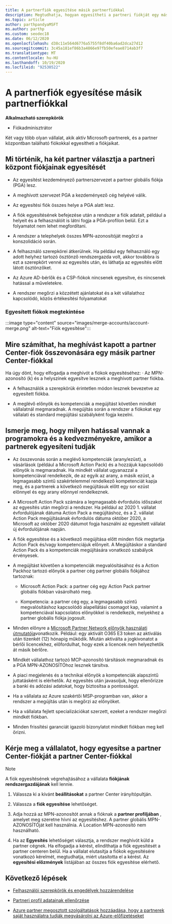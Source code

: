 ```yaml
---
title: A partnerfiók egyesítése másik partnerfiókkal
description: Megtudhatja, hogyan egyesítheti a partneri fiókját egy másik partneri fiókkal a partner Centerben – olyan vállalatoknak, akik aktív Microsoft-partnerek a partner Centerben.
ms.topic: article
author: parthpandyaMSFT
ms.author: parthp
ms.custom: seodec18
ms.date: 06/12/2020
ms.openlocfilehash: d38c11e564d6776a5755f8df40ba6ad2dca27d12
ms.sourcegitcommit: 3c45a181ef86b3a4866e97fb50efeae8714ab3f7
ms.translationtype: MT
ms.contentlocale: hu-HU
ms.lasthandoff: 10/19/2020
ms.locfileid: "92530522"
---
```

# <a name="merge-your-partner-account-with-another-partner-account"></a>A partnerfiók egyesítése másik partnerfiókkal

**Alkalmazható szerepkörök**

- Fiókadminisztrátor

Két vagy több olyan vállalat, akik aktív Microsoft-partnerek, és a partner központban található fiókokkal egyesítheti a fiókjaikat.

## <a name="what-happens-when-two-partners-elect-to-merge-their-partner-center-accounts"></a>Mi történik, ha két partner választja a partneri központ fiókjainak egyesítését

- Az egyesítést kezdeményező partnerszervezet a partner globális fiókja (PGA) lesz.

- A meghívott szervezet PGA a kezdeményező cég helyévé válik.

- Az egyesítési fiók összes helye a PGA alatt lesz.

- A fiók egyesítésének befejezése után a rendszer a fiók adatait, például a helyeit és a felhasználóit is látni fogja a PGA-profilon belül. Ezt a folyamatot nem lehet megfordítani.

- A rendszer a telephelyek összes MPN-azonosítóját megőrzi a konszolidáció során.

- A felhasználó szerepkörei átkerülnek. Ha például egy felhasználó egy adott helyhez tartozó ösztönző rendszergazda volt, akkor továbbra is ezt a szerepkört venné az egyesítés után, és láthatja az egyesítés előtt látott ösztönzőket.

- Az Azure AD-bérlők és a CSP-fiókok nincsenek egyesítve, és nincsenek hatással a műveletekre.

- A rendszer megőrzi a közzétett ajánlatokat és a két vállalathoz kapcsolódó, közös értékesítési folyamatokat

### <a name="view-of-merged-accounts"></a>Egyesített fiókok megtekintése

:::image type="content" source="images/merge-accounts/account-merge.png" alt-text="Fiók egyesítése":::

## <a name="what-to-expect-if-you-have-been-invited-to-merge-your-partner-center-account-with-another-partner-center-account"></a>Mire számíthat, ha meghívást kapott a partner Center-fiók összevonására egy másik partner Center-fiókkal

Ha úgy dönt, hogy elfogadja a meghívót a fiókok egyesítéséhez: · Az MPN-azonosító (k) és a helyszínek egyesítve lesznek a meghívott partner fiókba.

- A felhasználók a szerepkörük érintetlen módon lesznek bevezetve az egyesített fiókba.

- A meglévő előnyök és kompetenciák a megújítást követően mindkét vállalatnál megmaradnak. A megújítás során a rendszer a fiókokat egy vállalati és standard megújítási szabályként fogja kezelni.

## <a name="understand-the-impacts-to-programs-and-benefits-when-partners-elect-to-merge-accounts"></a>Ismerje meg, hogy milyen hatással vannak a programokra és a kedvezményekre, amikor a partnerek egyesíteni tudják

- Az összevonás során a meglévő kompetenciák (arany/ezüst), a vásárlások (például a Microsoft Action Pack) és a hozzájuk kapcsolódó előnyök is megmaradnak. Ha mindkét vállalat ugyanazzal a kompetenciával rendelkezik, de az egyik az arany, a másik ezüst, a legmagasabb szintű szakértelemmel rendelkező kompetenciát kapja meg, és a partnerek a következő megújításuk előtt egy sor ezüst előnnyel és egy arany előnnyel rendelkeznek. 

- A Microsoft Action Pack számára a legmagasabb évfordulós időszakot az egyesítés után megőrzi a rendszer. Ha például az 2020 1. vállalat évfordulójának dátuma Action Pack a megújításhoz, és a 2. vállalat Action Pack megújításának évfordulós dátuma október 2020, a Microsoft az október 2020 dátumot fogja használni az egyesített vállalat új évfordulójának napján.

- A fiók egyesítése és a következő megújítása előtt minden fiók megtartja Action Pack és/vagy kompetenciájuk előnyeit. A Megújításkor a standard Action Pack és a kompetenciák megújítására vonatkozó szabályok érvényesek.

- A megújítást követően a kompetenciák megvalósításához és a Action Packhoz tartozó előnyök a partner cég partner globális fiókjához tartoznak:

  - Microsoft Action Pack: a partner cég egy Action Pack partner globális fiókban vásárolható meg.

  - Kompetencia: a partner cég egy, a legmagasabb szintű megvalósításhoz kapcsolódó alapellátási csomagot kap, valamint a kompetenciával kapcsolatos előnyökkel is rendelkezik, melyekhez a partner globális fiókja jogosult.

- Minden előnyre a [Microsoft Partner Network előnyök használati útmutatója](https://aka.ms/partner-benefits-use-guide)vonatkozik. Például: egy aktivált O365 E3 token az aktiválás után tizenkét (12) hónapig működik. Miután aktiválta a jogkivonatot a bérlői licencekhez, előfordulhat, hogy ezek a licencek nem helyezhetők át másik bérlőre.

- Mindkét vállalathoz tartozó MCP-azonosító társítások megmaradnak és a PGA MPN-AZONOSÍTÓhoz lesznek társítva.

- A piaci megjelenés és a technikai előnyök a kompetenciák alapszintű juttatásként is elérhetők. Az egyesítés után javasoljuk, hogy ellenőrizze a banki és adózási adatokat, hogy biztosítsa a pontosságot.

- Ha a vállalata az Azure szakértői MSP-programban van, akkor a rendszer a megújítás után is megőrzi az előnyöket.

- Ha a vállalata fejlett specializációkat szerzett, ezeket a rendszer megőrzi mindkét fiókban.

- Minden frissítési garanciát igazoló bizonylatot mindkét fiókban meg kell őrizni. 

## <a name="invite-a-company-to-merge-their-partner-center-account-with-your-partner-center-account"></a>Kérje meg a vállalatot, hogy egyesítse a partner Center-fiókját a partner Center-fiókkal

>[!Note]
>A fiók egyesítésének végrehajtásához a vállalata **fiókjának rendszergazdájának** kell lennie.

1. Válassza ki a kívánt **beállításokat** a partner Center irányítópultján. 

2. Válassza a **fiók egyesítése** lehetőséget.

3. Adja hozzá az MPN-azonosítót annak a fióknak a **partner profiljában** , amelyet meg szeretne hívni az egyesítéshez. A partner globális MPN-AZONOSÍTÓját kell használnia. A Location MPN-azonosító nem használható.

4. Ha az **Egyesítés** lehetőséget választja, a rendszer meghívót küld a partner cégnek. Ha elfogadja a kérést, elindíthatja a fiók egyesítését a partner centeren belül. Ha a vállalat elutasítja a fiókok egyesítésére vonatkozó kérelmét, megtudhatja, miért utasította el a kérést. Az **egyesítési előzmények** listájában az összes fiók egyesítése elérhető.

## <a name="next-steps"></a>Következő lépések

- [Felhasználói szerepkörök és engedélyek hozzárendelése](permissions-overview.md)

- [Partneri profil adatainak ellenőrzése](update-your-partner-profile.md)

- [Azure partner megosztott szolgáltatások hozzáadása, hogy a partnerek saját használatra tudják megvásárolni az Azure-előfizetéseket](shared-services.md)
